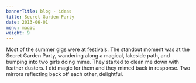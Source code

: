```yaml
---
bannerTitle: blog - ideas
title: Secret Garden Party 
date: 2013-06-01
menu: magic
weight: 9
---
```


Most of the summer gigs were at festivals. The standout moment was at the
Secret Garden Party, wandering along a magical, lakeside path, and bumping into
two girls doing mime. They started to clean me down with feather dusters. I did
magic for them and they mimed back in response. Two mirrors reflecting back off
each other, delightful.
